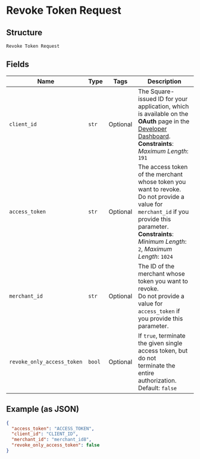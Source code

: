 
# Revoke Token Request

## Structure

`Revoke Token Request`

## Fields

| Name | Type | Tags | Description |
|  --- | --- | --- | --- |
| `client_id` | `str` | Optional | The Square-issued ID for your application, which is available on the **OAuth** page in the<br>[Developer Dashboard](https://developer.squareup.com/apps).<br>**Constraints**: *Maximum Length*: `191` |
| `access_token` | `str` | Optional | The access token of the merchant whose token you want to revoke.<br>Do not provide a value for `merchant_id` if you provide this parameter.<br>**Constraints**: *Minimum Length*: `2`, *Maximum Length*: `1024` |
| `merchant_id` | `str` | Optional | The ID of the merchant whose token you want to revoke.<br>Do not provide a value for `access_token` if you provide this parameter. |
| `revoke_only_access_token` | `bool` | Optional | If `true`, terminate the given single access token, but do not<br>terminate the entire authorization.<br>Default: `false` |

## Example (as JSON)

```json
{
  "access_token": "ACCESS_TOKEN",
  "client_id": "CLIENT_ID",
  "merchant_id": "merchant_id8",
  "revoke_only_access_token": false
}
```

